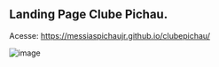 ## Landing Page Clube Pichau.  
Acesse: https://messiaspichaujr.github.io/clubepichau/

![image](https://github.com/user-attachments/assets/99b88ea4-dcb4-4c82-b648-a34dbf2a0aec)


